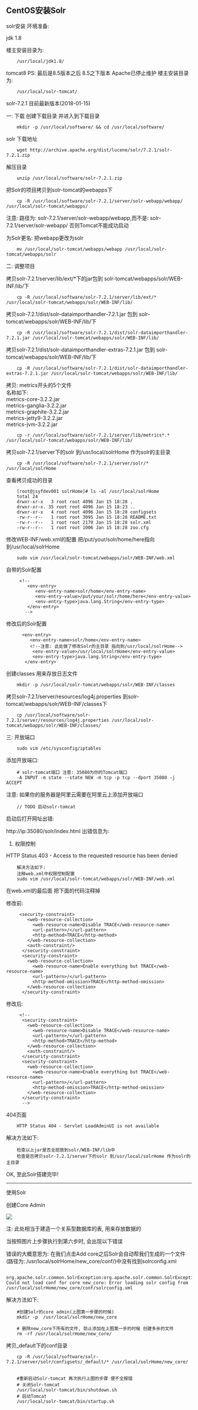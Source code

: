 ## CentOS安装Solr

solr安装
环境准备:

jdk 1.8

楼主安装目录为:

		/usr/local/jdk1.8/

tomcat8 
PS: 最后是8.5版本之后 8.5之下版本 Apache已停止维护 
楼主安装目录为:

		/usr/local/solr-tomcat/

solr-7.2.1 目前最新版本(2018-01-15)

一: 下载
创建下载目录 并进入到下载目录

		mkdir -p /usr/local/software/ && cd /usr/local/software/

solr 下载地址

		wget http://archive.apache.org/dist/lucene/solr/7.2.1/solr-7.2.1.zip

解压目录

		unzip /usr/local/software/solr-7.2.1.zip 

把Solr的项目拷贝到solr-tomcat的webapps下

		cp -R /usr/local/software/solr-7.2.1/server/solr-webapp/webapp/ /usr/local/solr-tomcat/webapps/

注意: 路径为: solr-7.2.1/server/solr-webapp/webapp,而不是: solr-7.2.1/server/solr-webapp/ 否则Tomcat不能成功启动

为Solr更名: 把webapp更改为solr

		mv /usr/local/solr-tomcat/webapps/webapp /usr/local/solr-tomcat/webapps/solr

二: 调整项目

拷贝solr-7.2.1/server/lib/ext/*下的jar包到 solr-tomcat/webapps/solr/WEB-INF/lib/下

		cp -R /usr/local/software/solr-7.2.1/server/lib/ext/* /usr/local/solr-tomcat/webapps/solr/WEB-INF/lib/

拷贝solr-7.2.1/dist/solr-dataimporthandler-7.2.1.jar 包到 solr-tomcat/webapps/solr/WEB-INF/lib/下

		cp -R /usr/local/software/solr-7.2.1/dist/solr-dataimporthandler-7.2.1.jar /usr/local/solr-tomcat/webapps/solr/WEB-INF/lib/

拷贝solr-7.2.1/dist/solr-dataimporthandler-extras-7.2.1.jar 包到 solr-tomcat/webapps/solr/WEB-INF/lib/下

		cp -R /usr/local/software/solr-7.2.1/dist/solr-dataimporthandler-extras-7.2.1.jar /usr/local/solr-tomcat/webapps/solr/WEB-INF/lib/


拷贝: metrics开头的5个文件 <br/>
名称如下: <br/>
metrics-core-3.2.2.jar <br/>
metrics-ganglia-3.2.2.jar <br/>
metrics-graphite-3.2.2.jar <br/>
metrics-jetty9-3.2.2.jar <br/>
metrics-jvm-3.2.2.jar

		cp -r /usr/local/software/solr-7.2.1/server/lib/metrics*.* /usr/local/solr-tomcat/webapps/solr/WEB-INF/lib/

拷贝solr-7.2.1/server下的solr 到/usr/local/solrHome 作为solr的主目录

		cp -R /usr/local/software/solr-7.2.1/server/solr/* /usr/local/solrHome

查看拷贝成功的目录

		[root@jsyfdev001 solrHome]# ls -al /usr/local/solrHome
		total 24
		drwxr-xr-x   3 root root 4096 Jan 15 18:28 .
		drwxr-xr-x. 35 root root 4096 Jan 15 18:23 ..
		drwxr-xr-x   4 root root 4096 Jan 15 18:28 configsets
		-rw-r--r--   1 root root 3095 Jan 15 18:28 README.txt
		-rw-r--r--   1 root root 2170 Jan 15 18:28 solr.xml
		-rw-r--r--   1 root root 1006 Jan 15 18:28 zoo.cfg

修改WEB-INF/web.xml的配置 把/put/your/solr/home/here指向到/usr/local/solrHome

		sudo vim /usr/local/solr-tomcat/webapps/solr/WEB-INF/web.xml 

自带的Solr配置

		 <!--
			<env-entry>
			   <env-entry-name>solr/home</env-entry-name>
			   <env-entry-value>/put/your/solr/home/here</env-entry-value>
			   <env-entry-type>java.lang.String</env-entry-type>
			</env-entry>
		   -->

修改后的Solr配置

		  <env-entry>
			 <env-entry-name>solr/home</env-entry-name>
			 <!--注意: 此处做了修改Solr的主目录 指向到/usr/local/solrHome-->
			  <env-entry-value>/usr/local/solrHome</env-entry-value>
			  <env-entry-type>java.lang.String</env-entry-type>
		   </env-entry>

创建classes 用来存放日志文件

		mkdir -p /usr/local/solr-tomcat/webapps/solr/WEB-INF/classes 

拷贝solr-7.2.1/server/resources/log4j.properties 到solr-tomcat/webapps/solr/WEB-INF/classes下

		cp /usr/local/software/solr-7.2.1/server/resources/log4j.properties /usr/local/solr-tomcat/webapps/solr/WEB-INF/classes/

三: 开放端口

		sudo vim /etc/sysconfig/iptables

添加开放端口:

		# solr-tomcat端口 注意: 35080为你的Tomcat端口
		-A INPUT -m state --state NEW -m tcp -p tcp --dport 35080 -j ACCEPT

注意: 如果你的服务器是阿里云需要在阿里云上添加开放端口

		// TODO 启动solr-tomcat

启动后打开网址出错:

http://ip:35080/solr/index.html 
出错信息为:
1. 权限控制

HTTP Status 403 - Access to the requested resource has been denied

		解决方法如下:
		注释web.xml中权限控制配置
		sudo vim /usr/local/solr-tomcat/webapps/solr/WEB-INF/web.xml 

在web.xml的最后面 把下面的代码注释掉

修改前:

		 <security-constraint>
			<web-resource-collection>
			  <web-resource-name>Disable TRACE</web-resource-name>
			  <url-pattern>/</url-pattern>
			  <http-method>TRACE</http-method>
			</web-resource-collection>
			<auth-constraint/>
		  </security-constraint>
		  <security-constraint>
			<web-resource-collection>
			  <web-resource-name>Enable everything but TRACE</web-resource-name>
			  <url-pattern>/</url-pattern>
			  <http-method-omission>TRACE</http-method-omission>
			</web-resource-collection>
		  </security-constraint>

修改后:

		 <!--
		  <security-constraint>
			<web-resource-collection>
			  <web-resource-name>Disable TRACE</web-resource-name>
			  <url-pattern>/</url-pattern>
			  <http-method>TRACE</http-method>
			</web-resource-collection>
			<auth-constraint/>
		  </security-constraint>
		  <security-constraint>
			<web-resource-collection>
			  <web-resource-name>Enable everything but TRACE</web-resource-name>
			  <url-pattern>/</url-pattern>
			  <http-method-omission>TRACE</http-method-omission>
			</web-resource-collection>
		  </security-constraint>
		  -->

404页面

		HTTP Status 404 - Servlet LoadAdminUI is not available

解决方法如下:

		检查以上jar是否全部放到solr/WEB-INF/lib中
		检查是否拷贝solr-7.2.1/server下的solr 到/usr/local/solrHome 作为solr的主目录

OK, 至此Solr搭建完毕!

------------

使用Solr

创建Core Admin

![](https://img-blog.csdn.net/20180117094422962?watermark/2/text/aHR0cDovL2Jsb2cuY3Nkbi5uZXQvaGFud3VxaWEwMzcw/font/5a6L5L2T/fontsize/400/fill/I0JBQkFCMA==/dissolve/70/gravity/SouthEast)

注: 此处相当于建造一个关系型数据库的表, 用来存放数据的

当按照图片上步骤执行到第六步时, 会出现以下错误

错误的大概意思为:
在我们点击Add core之后Solr会自动帮我们生成的一个文件(路径为: /usr/local/solrHome/new_core/conf/)中没有找到solrconfig.xml

		org.apache.solr.common.SolrException:org.apache.solr.common.SolrException: Could not load conf for core new_core: Error loading solr config from /usr/local/solrHome/new_core/conf/solrconfig.xml

解决方法如下:

		#创建Solr的core admin(上图第一步骤的时候)
		mkdir -p  /usr/local/solrHome/new_core

		# 删除new_core下所有的文件, 防止添加在上图第一步的时候 创建多余的文件
		rm -rf /usr/local/solrHome/new_core/

拷贝_default下的conf目录

		cp -R /usr/local/software/solr-7.2.1/server/solr/configsets/_default/* /usr/local/solrHome/new_core/


		#重新启动Solr-tomcat 再次执行上图的步骤 便不全报错
		# 关闭Solr-tomcat
		/usr/local/solr-tomcat/bin/shutdown.sh
		# 启动Tomcat
		/usr/local/solr-tomcat/bin/startup.sh

